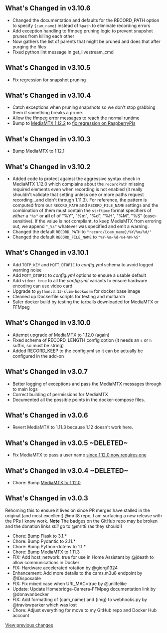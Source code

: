 ## What's Changed in v3.10.6

- Changed the documentation and defaults for the RECORD_PATH option to specify `{cam_name}` instead of `%path` to
  eliminate recording errors
- Add exception handling to ffmpeg pruning logic to prevent snapshot prunes from killing each other
- Now gathers the list of parents that might be pruned and does that after purging the files
- Fixed python lint message in get_livestream_cmd

## What's Changed in v3.10.5

- Fix regression for snapshot pruning

## What's Changed in v3.10.4

- Catch exceptions when pruning snapshots so we don't stop grabbing them if something breaks a prune.
- Allow the ffmpeg error messages to reach the normal runtime
- Bump to [MediaMTX 1.12.2](https://github.com/bluenviron/mediamtx/releases/tag/v1.12.2) to [fix regression on RaspberryPIs](https://github.com/bluenviron/mediamtx/compare/v1.12.1...v1.12.2)

## What's Changed in v3.10.3

- Bump MediaMTX to 1.12.1

## What's Changed in v3.10.2

- Added code to protect against the aggressive syntax check in MediaMTX 1.12.0 which 
  complains about the `recordPath` missing required elements even when recording is
  not enabled (it really shouldn't validate that setting unless one or more paths
  request recording...and didn't through 1.11.3).
  For reference, the pattern is computed from our `RECORD_PATH` and `RECORD_FILE_NAME`
  settings and the combination of them must contain the `strftime` format specifiers
  of *either* a `"%s"` or **all** of of "%Y", "%m", "%d", "%H", "%M", "%S" (case-sensitive).
  If the value is not compliant, to keep MediaMTX from erroring out, we append `"_%s"` whatever 
  was specified and emit a warning.
- Changed the default `RECORD_PATH` to `"record/{cam_name}/%Y/%m/%d/"`
- Changed the default `RECORD_FILE_NAME` to `"%Y-%m-%d-%H-%M-%S"`

## What's Changed in v3.10.1

- Add `TOTP_KEY` and `MQTT_DTOPIC` to *config.yml* schema to avoid logged warning noise
- Add `MQTT_DTOPIC` to *config.yml* options to ensure a usable default
- Add `video: true` to all the *config.yml* variants to ensure hardware encoding can
  use video card
- Upgrade to `python:3.13-slim-bookworm` for docker base image
- Cleaned up Dockerfile scripts for testing and multiarch
- Safer docker build by testing the tarballs downloaded for MediaMTX or FFMpeg

## What's Changed in v3.10.0

- Attempt upgrade of MediaMTX to 1.12.0 (again)
- Fixed schema of RECORD_LENGTH config option (it needs an `s` or `h` suffix, so must be string)
- Added RECORD_KEEP to the config.yml so it can be actually be configured in the add-on

## What's Changed in v3.0.7

- Better logging of exceptions and pass the MediaMTX messages through to main logs
- Correct building of permissions for MediaMTX
- Documented all the possible points in the docker-compose files.

## What's Changed in v3.0.6

- Revert MediaMTX to 1.11.3 because 1.12 doesn't work here.

## What's Changed in v3.0.5 ~DELETED~

- Fix MediaMTX to pass a user name [since 1.12.0 now requires one](https://github.com/bluenviron/mediamtx/compare/v1.11.3...v1.12.0#diff-b5c575fc54691bae05c5cc598fac91c97876b3d15687c359f970a8b832ab3ab6R23-R41)

## What's Changed in v3.0.4  ~DELETED~

- Chore: Bump [MediaMTX to 1.12.0](https://github.com/bluenviron/mediamtx/releases/tag/v1.12.0)

## What's Changed in v3.0.3

Rehoming this to ensure it lives on since PR merges have stalled in the original (and most excellent) @mrlt8 repo, I am surfacing a new 
release with the PRs I know work. **Note** The badges on the GitHub repo may be broken and the donation links _still_ go to @mrlt8 (as they should!)

- Chore: Bump Flask to 3.1.*
- Chore: Bump Pydantic to 2.11.*
- Chore: Bump Python-dotenv to 1.1.*
- Chore: Bump MediaMTX to 1.11.3
- FIX: Add host_network: true for use in Home Assistant by @jdeath to allow communications in Docker
- FIX: Hardware accelerated rotation by @giorgi1324
- Enhancement: Add more details to the cams.m3u8 endpoint by @IDisposable
- FIX: Fix mixed case when URI_MAC=true by @unlifelike
- Update: Update Homebridge-Camera-FFMpeg documentation link by @donavanbecker
- FIX: Add formatting of {cam_name} and {img} to webhooks.py by @traviswparker which was lost
- Chore: Adjust everything for move to my GitHub repo and Docker Hub account

[View previous changes](https://github.com/idisposable/docker-wyze-bridge/releases)